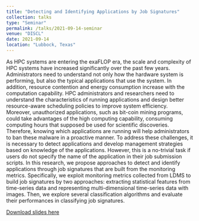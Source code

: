 ```yaml
---
title: "Detecting and Identifying Applications by Job Signatures"
collection: talks
type: "Seminar"
permalink: /talks/2021-09-14-seminar
venue: "DISCL"
date: 2021-09-14
location: "Lubbock, Texas"
---
```


As HPC systems are entering the exaFLOP era, the scale and complexity of HPC systems have increased significantly over the past few years. Administrators need to understand not only how the hardware system is performing, but also the typical applications that use the system. In addition, resource contention and energy consumption increase with the computation capability. HPC administrators and researchers need to understand the characteristics of running applications and design better resource-aware scheduling policies to improve system efficiency. Moreover, unauthorized applications, such as bit-coin mining programs, could take advantages of the high computing capability, consuming computing hours that supposed be used for scientific discoveries. Therefore, knowing which applications are running will help administrators to ban these malware in a proactive manner. To address these challenges, it is necessary to detect applications and develop management strategies based on knowledge of the applications. However, this is a no-trivial task if users do not specify the name of the application in their job submission scripts. In this research, we propose approaches to detect and identify applications through job signatures that are built from the monitoring metrics. Specifically, we exploit monitoring metrics collected from LDMS to build job signatures by two approaches: extracting statistical features from time-series data and representing multi-dimensional time-series data with images. Then, we explore several classification algorithms and evaluate their performances in classifying job signatures.

[Download slides here](https://artlands.github.io/files/2021-09-14-Detecting-and-Identifying-Applications-by-Job-Signatures.pdf)